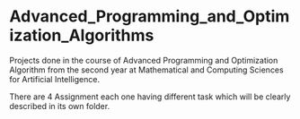 # Advanced_Programming_and_Optimization_Algorithms
Projects done in the course of Advanced Programming and Optimization Algorithm from the second year at Mathematical and Computing Sciences for Artificial Intelligence. 

There are 4 Assignment each one having different task which will be clearly described in its own folder.
